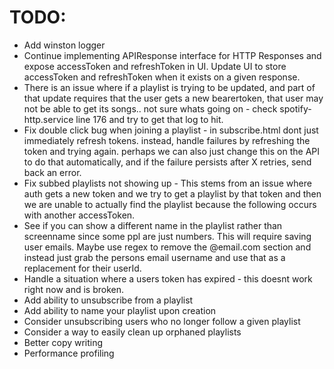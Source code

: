 # TODO:

- Add winston logger
- Continue implementing APIResponse interface for HTTP Responses and expose accessToken and refreshToken in UI. Update UI to store accessToken and refreshToken when it exists on a given response.
- There is an issue where if a playlist is trying to be updated, and part of that update requires that the user gets a new bearertoken, that user may not be able to get its songs.. not sure whats going on - check spotify-http.service line 176 and try to get that log to hit.
- Fix double click bug when joining a playlist - in subscribe.html dont just immediately refresh tokens. instead, handle failures by refreshing the token and trying again. perhaps we can also just change this on the API to do that automatically, and if the failure persists after X retries, send back an error.
- Fix subbed playlists not showing up - This stems from an issue where auth gets a new token and we try to get a playlist by that token and then we are unable to actually find the playlist because the following occurs with another accessToken.
- See if you can show a different name in the playlist rather than screenname since some ppl are just numbers. This will require saving user emails. Maybe use regex to remove the @email.com section and instead just grab the persons email username and use that as a replacement for their userId.
- Handle a situation where a users token has expired - this doesnt work right now and is broken.
- Add ability to unsubscribe from a playlist
- Add ability to name your playlist upon creation
- Consider unsubscribing users who no longer follow a given playlist
- Consider a way to easily clean up orphaned playlists
- Better copy writing
- Performance profiling
